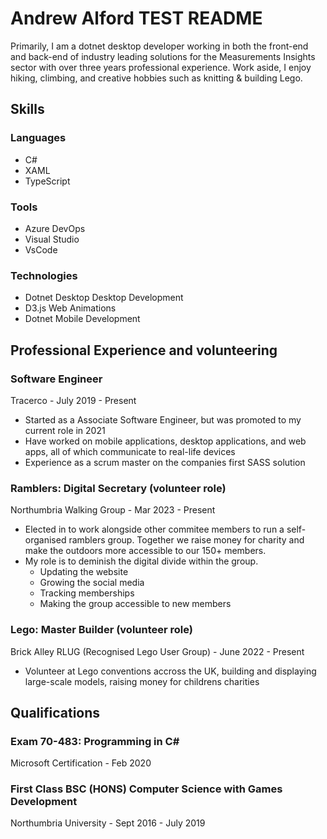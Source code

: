 
<head>
    <link href="tailwind-output.css" rel="stylesheet">
</head>
<body>
<div id="pageOneContent">

  <h1 class="text-pink-500 text-4xl font-bold">Andrew Alford TEST README</h1>
  <p>
    Primarily, I am a dotnet desktop developer working in both the front-end and
    back-end of industry leading solutions for the Measurements Insights sector
    with over three years professional experience. Work aside, I enjoy hiking,
    climbing, and creative hobbies such as knitting & building Lego.
  </p>

  <h2>Skills</h2>

  <h3>Languages</h3>
  <ul>
    <li>C#</li>
    <li>XAML</li>
    <li>TypeScript</li>
  </ul>

  <h3>Tools</h3>
  <ul>
    <li>Azure DevOps</li>
    <li>Visual Studio</li>
    <li>VsCode</li>
  </ul>

  <h3>Technologies</h3>
  <ul>
    <li>Dotnet Desktop Desktop Development</li>
    <li>D3.js Web Animations</li>
    <li>Dotnet Mobile Development</li>
  </ul>

</div>

<div id="pageTwoContent">

  <h2>Professional Experience and volunteering</h2>

  <h3>Software Engineer</h3>
  <div>Tracerco - July 2019 - Present</div>

  <ul>
    <li>
      Started as a Associate Software Engineer, but was promoted to my current
      role in 2021
    </li>
    <li>
      Have worked on mobile applications, desktop applications, and web apps,
      all of which communicate to real-life devices
    </li>
    <li>Experience as a scrum master on the companies first SASS solution</li>
  </ul>

  <h3>Ramblers: Digital Secretary (volunteer role)</h3>
  <div>Northumbria Walking Group - Mar 2023 - Present</div>

  <ul>
    <li>
      Elected in to work alongside other commitee members to run a
      self-organised ramblers group. Together we raise money for charity and
      make the outdoors more accessible to our 150+ members.
    </li>
    <li>
      My role is to deminish the digital divide within the group.
      <ul>
        <li>Updating the website</li>
        <li>Growing the social media</li>
        <li>Tracking memberships</li>
        <li>Making the group accessible to new members</li>
      </ul>
    </li>
  </ul>

  <h3>Lego: Master Builder (volunteer role)</h3>
  <div>Brick Alley RLUG (Recognised Lego User Group) - June 2022 - Present</div>
  <ul>
    <li>
      Volunteer at Lego conventions accross the UK, building and displaying
      large-scale models, raising money for childrens charities
    </li>
  </ul>

  <h2>Qualifications</h2>

  <h3>Exam 70-483: Programming in C#</h3>
  <div>Microsoft Certification - Feb 2020</div>

  <h3>First Class BSC (HONS) Computer Science with Games Development</h3>
<div>Northumbria University - Sept 2016 - July 2019</div>

</div>

</body>